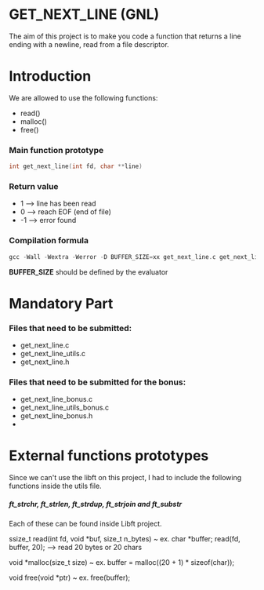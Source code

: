 # GET_NEXT_LINE (GNL)

The aim of this project is to make you code a function that returns a line
ending with a newline, read from a file descriptor.

# Introduction


We are allowed to use the following functions:
* read()
* malloc()
* free()


### Main function prototype

```c
int get_next_line(int fd, char **line)

```
### Return value

* 1  --> line has been read
* 0  --> reach EOF (end of file)
* -1 --> error found


### Compilation formula

```c
gcc -Wall -Wextra -Werror -D BUFFER_SIZE=xx get_next_line.c get_next_line_utils.c
```

**BUFFER_SIZE** should be defined by the evaluator


# Mandatory Part

### Files that need to be submitted:

* get_next_line.c
* get_next_line_utils.c
* get_next_line.h

### Files that need to be submitted for the bonus:

* get_next_line_bonus.c
* get_next_line_utils_bonus.c
* get_next_line_bonus.h
* 
# External functions prototypes

Since we can't use the libft on this project, I had to include the following functions inside the utils file.

##### ft_strchr, ft_strlen, ft_strdup, ft_strjoin and ft_substr 

Each of these can be found inside Libft project.

ssize_t read(int fd, void *buf, size_t n_bytes) 
~ ex. char *buffer; read(fd, buffer, 20); --> read 20 bytes or 20 chars

void  *malloc(size_t size) 
~ ex. buffer = malloc((20 + 1) * sizeof(char));

void free(void *ptr)
~ ex. free(buffer);


